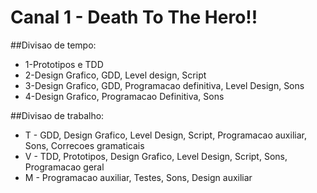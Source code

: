 # Canal 1 -  Death To The Hero!!

##Divisao de tempo:
* 1-Prototipos e TDD
* 2-Design Grafico, GDD, Level design, Script
* 3-Design Grafico, GDD, Programacao definitiva, Level Design, Sons
* 4-Design Grafico, Programacao Definitiva, Sons

##Divisao de trabalho:
* T - GDD, Design Grafico, Level Design, Script, Programacao auxiliar, Sons, Correcoes gramaticais
* V - TDD, Prototipos, Design Grafico, Level Design, Script, Sons, Programacao geral
* M - Programacao auxiliar, Testes, Sons, Design auxiliar
